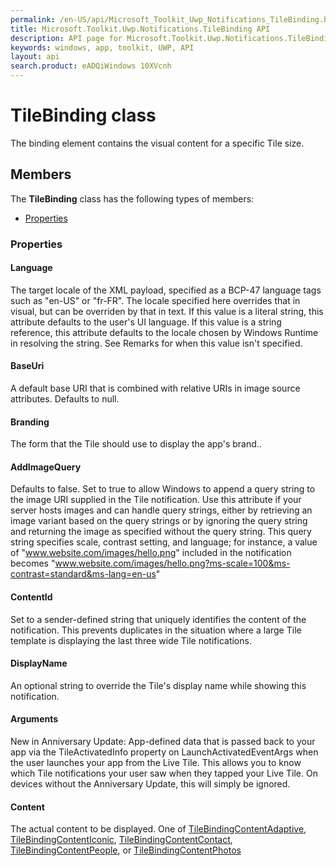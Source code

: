 ```yaml
---
permalink: /en-US/api/Microsoft_Toolkit_Uwp_Notifications_TileBinding.htm
title: Microsoft.Toolkit.Uwp.Notifications.TileBinding API 
description: API page for Microsoft.Toolkit.Uwp.Notifications.TileBinding
keywords: windows, app, toolkit, UWP, API
layout: api
search.product: eADQiWindows 10XVcnh
---
```



# TileBinding class

The binding element contains the visual content for a specific Tile size.

## Members

The **TileBinding** class has the following types of members:

* [Properties](#Properties)

### Properties

#### Language

The target locale of the XML payload, specified as a BCP-47 language tags such as "en-US" or "fr-FR". The locale specified here overrides that in visual, but can be overriden by that in text. If this value is a literal string, this attribute defaults to the user's UI language. If this value is a string reference, this attribute defaults to the locale chosen by Windows Runtime in resolving the string. See Remarks for when this value isn't specified.



#### BaseUri

A default base URI that is combined with relative URIs in image source attributes. Defaults to null.



#### Branding

The form that the Tile should use to display the app's brand..



#### AddImageQuery

Defaults to false. Set to true to allow Windows to append a query string to the image URI supplied in the Tile notification. Use this attribute if your server hosts images and can handle query strings, either by retrieving an image variant based on the query strings or by ignoring the query string and returning the image as specified without the query string. This query string specifies scale, contrast setting, and language; for instance, a value of  "www.website.com/images/hello.png"  included in the notification becomes  "www.website.com/images/hello.png?ms-scale=100&ms-contrast=standard&ms-lang=en-us"



#### ContentId

Set to a sender-defined string that uniquely identifies the content of the notification. This prevents duplicates in the situation where a large Tile template is displaying the last three wide Tile notifications.



#### DisplayName

An optional string to override the Tile's display name while showing this notification.



#### Arguments

New in Anniversary Update: App-defined data that is passed back to your app via the TileActivatedInfo property on LaunchActivatedEventArgs when the user launches your app from the Live Tile. This allows you to know which Tile notifications your user saw when they tapped your Live Tile. On devices without the Anniversary Update, this will simply be ignored.



#### Content

The actual content to be displayed. One of [TileBindingContentAdaptive](Microsoft_Toolkit_Uwp_Notifications_TileBindingContentAdaptive.htm), [TileBindingContentIconic](Microsoft_Toolkit_Uwp_Notifications_TileBindingContentIconic.htm), [TileBindingContentContact](Microsoft_Toolkit_Uwp_Notifications_TileBindingContentContact.htm), [TileBindingContentPeople](Microsoft_Toolkit_Uwp_Notifications_TileBindingContentPeople.htm), or [TileBindingContentPhotos](Microsoft_Toolkit_Uwp_Notifications_TileBindingContentPhotos.htm)


